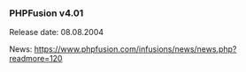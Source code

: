 ### PHPFusion v4.01
Release date: 08.08.2004

News: https://www.phpfusion.com/infusions/news/news.php?readmore=120
